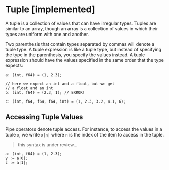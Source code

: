 # Tuple [implemented]

A tuple is a collection of values that can have irregular types. Tuples are similar
to an array, though an array is a collection of values in which their types are
uniform with one and another.

Two parenthesis that contain types separated by commas will denote a tuple type. A
tuple expression is like a tuple type, but instead of specifying the type
in the parenthesis, you specify the values instead. A tuple expression should have
the values specified in the same order that the type expects:

```
a: (int, f64) = (1, 2.3);

// here we expect an int and a float, but we get
// a float and an int
b: (int, f64) = (2.3, 1); // ERROR!

c: (int, f64, f64, f64, int) = (1, 2.3, 3.2, 4.1, 6);
```

## Accessing Tuple Values
Pipe operators denote tuple access. For instance, to access the values in a tuple
`x`, we write `x|n|` where `n` is the index of the item to access in the tuple.

> this syntax is under review...

```
a: (int, f64) = (1, 2.3);
y := a|0|;
z := a|1|;
```